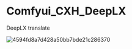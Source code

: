 # Comfyui_CXH_DeepLX
DeepLX translate

![4594fd8a7d428a50bb7bde21c286370](https://github.com/StartHua/Comfyui_CXH_DeepLX/assets/22284244/edfd0750-99b3-44ab-a539-e7aa384b9fb2)
